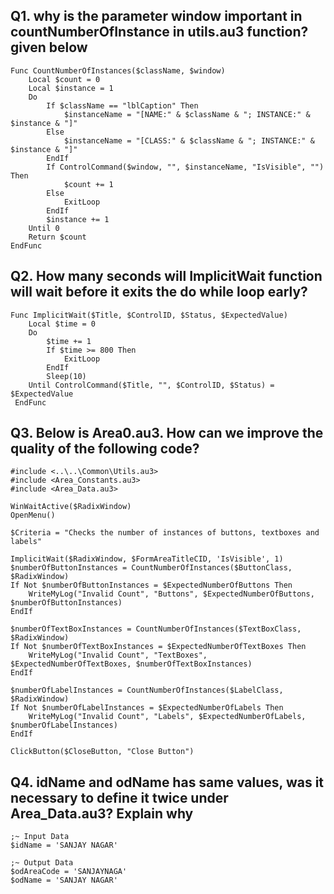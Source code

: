 ## Q1. why is the parameter window important in countNumberOfInstance in utils.au3 function? given below
```
Func CountNumberOfInstances($className, $window)
    Local $count = 0
    Local $instance = 1
    Do  
        If $className == "lblCaption" Then
            $instanceName = "[NAME:" & $className & "; INSTANCE:" & $instance & "]"
        Else
            $instanceName = "[CLASS:" & $className & "; INSTANCE:" & $instance & "]"
        EndIf
        If ControlCommand($window, "", $instanceName, "IsVisible", "") Then
            $count += 1
        Else
            ExitLoop
        EndIf
        $instance += 1
    Until 0
    Return $count
EndFunc
```
## Q2. How many seconds will ImplicitWait function will wait before it exits the do while loop early?
```
Func ImplicitWait($Title, $ControlID, $Status, $ExpectedValue)
    Local $time = 0
    Do
        $time += 1
        If $time >= 800 Then 
            ExitLoop
        EndIf
        Sleep(10)
    Until ControlCommand($Title, "", $ControlID, $Status) = $ExpectedValue
 EndFunc 
```


## Q3. Below is Area0.au3. How can we improve the quality of the following code?
```
#include <..\..\Common\Utils.au3>
#include <Area_Constants.au3>
#include <Area_Data.au3>

WinWaitActive($RadixWindow)
OpenMenu()

$Criteria = "Checks the number of instances of buttons, textboxes and labels"

ImplicitWait($RadixWindow, $FormAreaTitleCID, 'IsVisible', 1)
$numberOfButtonInstances = CountNumberOfInstances($ButtonClass, $RadixWindow)
If Not $numberOfButtonInstances = $ExpectedNumberOfButtons Then
    WriteMyLog("Invalid Count", "Buttons", $ExpectedNumberOfButtons, $numberOfButtonInstances)
EndIf

$numberOfTextBoxInstances = CountNumberOfInstances($TextBoxClass, $RadixWindow)
If Not $numberOfTextBoxInstances = $ExpectedNumberOfTextBoxes Then
    WriteMyLog("Invalid Count", "TextBoxes", $ExpectedNumberOfTextBoxes, $numberOfTextBoxInstances)
EndIf

$numberOfLabelInstances = CountNumberOfInstances($LabelClass, $RadixWindow)
If Not $numberOfLabelInstances = $ExpectedNumberOfLabels Then
    WriteMyLog("Invalid Count", "Labels", $ExpectedNumberOfLabels, $numberOfLabelInstances)
EndIf

ClickButton($CloseButton, "Close Button")
```

## Q4. idName and odName has same values, was it necessary to define it twice under Area_Data.au3? Explain why 
```
;~ Input Data
$idName = 'SANJAY NAGAR'

;~ Output Data
$odAreaCode = 'SANJAYNAGA'
$odName = 'SANJAY NAGAR'
```
